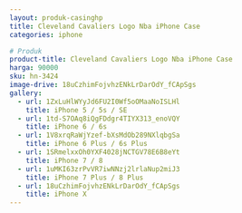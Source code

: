 ```yaml
---
layout: produk-casinghp
title: Cleveland Cavaliers Logo Nba iPhone Case
categories: iphone

# Produk
product-title: Cleveland Cavaliers Logo Nba iPhone Case
harga: 90000
sku: hn-3424
image-drive: 18uCzhimFojvhzENkLrDarOdY_fCApSgs
gallery:
  - url: 1ZxLuHlWYyJd6FU2I0Wf5oOMaaNoISLHl
    title: iPhone 5 / 5s / SE
  - url: 1td-S7OAq8iQgFDdgr4TIYX313_enoVQY
    title: iPhone 6 / 6s
  - url: 1V8xrqRaWjYzef-bXsMdOb289NXlqbgSa
    title: iPhone 6 Plus / 6s Plus
  - url: 1SRmelxxOh0YXF4028jNCTGV78E6B8eYt
    title: iPhone 7 / 8
  - url: 1uMKI63zrPvVR7iwNNzj2lrlaNup2miJ3
    title: iPhone 7 Plus / 8 Plus
  - url: 18uCzhimFojvhzENkLrDarOdY_fCApSgs
    title: iPhone X
---
```

